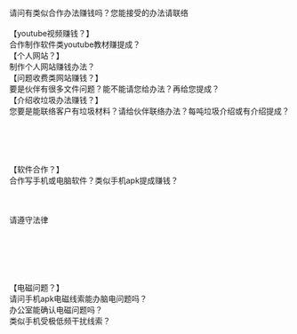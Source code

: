 <br>
<br>
<br>
<br>
请问有类似合作办法赚钱吗？您能接受的办法请联络<br>
<br>
【youtube视频赚钱？】<br>
合作制作软件类youtube教材赚提成？<br>
【个人网站？】<br>
制作个人网站赚钱办法？<br>
【问题收费类网站赚钱？】<br>
要是伙伴有很多文件问题？能不能请您给办法？再给您提成？<br>
【介绍收垃圾办法赚钱？】<br>
您要是能联络客户有垃圾材料？请给伙伴联络办法？每吨垃圾介绍或有介绍提成？<br><br><br><br><br><br>
【软件合作？】<br>
合作写手机或电脑软件？类似手机apk提成赚钱？<br>
<br>
<br>
<br>
请遵守法律<br>
<br>
<br>
<br>
<br>
<br>
<br>
【电磁问题？】<br>
请问手机apk电磁线索能办脑电问题吗？<br>
办公室能确认电磁问题吗？<br>
类似手机受极低频干扰线索？<br>
<br>
<br>
<br>
<br>
